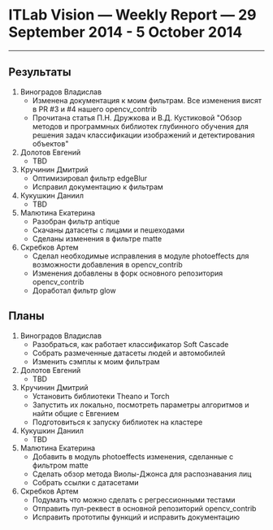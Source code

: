 # ITLab Vision — Weekly Report — 29 September 2014 - 5 October 2014

----------------

## Результаты

  1. Виноградов Владислав
     - Изменена документация к моим фильтрам. Все изменения висят в PR #3 и #4 нашего opencv_contrib
     - Прочитана статья П.Н. Дружкова и В.Д. Кустиковой "Обзор методов и программных библиотек глубинного обучения для решения задач классификации изображений и детектирования объектов"
  1. Долотов Евгений
     - TBD
  1. Кручинин Дмитрий
     - Оптимизировал фильтр edgeBlur
     - Исправил документацию к фильтрам
  1. Кукушкин Даниил
     - TBD
  1. Малютина Екатерина
     - Разобран фильтр antique
     - Скачаны датасеты c лицами и пешеходами
     - Сделаны изменения в фильтре matte
  1. Скребков Артем
     - Сделал необходимые исправления в модуле photoeffects для возможности добавления в opencv_contrib
     - Изменения добавлены в форк основного репозитория opencv_contrib
     - Доработал фильтр glow

## Планы

  1. Виноградов Владислав
     - Разобраться, как работает классификатор Soft Cascade
     - Собрать размеченные датасеты людей и автомобилей
     - Изменить сэмплы к моим фильтрам
  1. Долотов Евгений
     - TBD
  1. Кручинин Дмитрий
     - Установить библиотеки Theano и Torch
     - Запустить их локально, посмотреть параметры алгоритмов и найти общие с Евгением
     - Подготовиться к запуску библиотек на кластере
  1. Кукушкин Даниил
     - TBD
  1. Малютина Екатерина
     - Добавить в модуль photoeffects изменения, сделанные с фильтром matte
     - Сделать обзор метода Виолы-Джонса для распознавания лиц
     - Собрать ссылки с датасетами
  1. Скребков Артем
     - Подумать что можно сделать с регрессионными тестами
     - Отправить пул-реквест в основной репозиторий opencv_contrib
     - Исправить прототипы функций и исправить документацию
